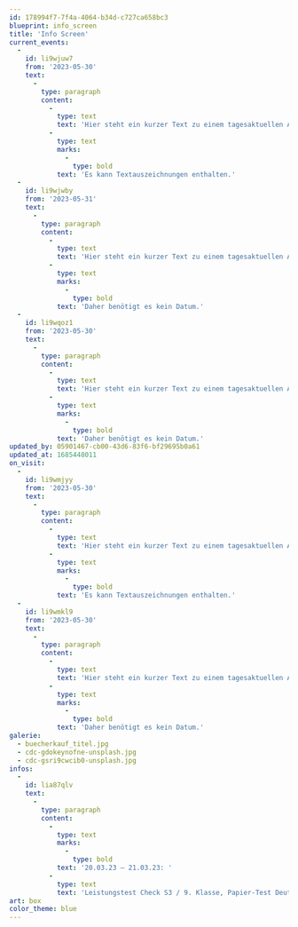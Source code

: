 ```yaml
---
id: 178994f7-7f4a-4064-b34d-c727ca658bc3
blueprint: info_screen
title: 'Info Screen'
current_events:
  -
    id: li9wjuw7
    from: '2023-05-30'
    text:
      -
        type: paragraph
        content:
          -
            type: text
            text: 'Hier steht ein kurzer Text zu einem tagesaktuellen Anlass. Daher benötigt es kein Datum. '
          -
            type: text
            marks:
              -
                type: bold
            text: 'Es kann Textauszeichnungen enthalten.'
  -
    id: li9wjwby
    from: '2023-05-31'
    text:
      -
        type: paragraph
        content:
          -
            type: text
            text: 'Hier steht ein kurzer Text zu einem tagesaktuellen Anlass. '
          -
            type: text
            marks:
              -
                type: bold
            text: 'Daher benötigt es kein Datum.'
  -
    id: li9wqoz1
    from: '2023-05-30'
    text:
      -
        type: paragraph
        content:
          -
            type: text
            text: 'Hier steht ein kurzer Text zu einem tagesaktuellen Anlass. '
          -
            type: text
            marks:
              -
                type: bold
            text: 'Daher benötigt es kein Datum.'
updated_by: 05901467-cb00-43d6-83f6-bf29695b0a61
updated_at: 1685448011
on_visit:
  -
    id: li9wmjyy
    from: '2023-05-30'
    text:
      -
        type: paragraph
        content:
          -
            type: text
            text: 'Hier steht ein kurzer Text zu einem tagesaktuellen Anlass. Daher benötigt es kein Datum. '
          -
            type: text
            marks:
              -
                type: bold
            text: 'Es kann Textauszeichnungen enthalten.'
  -
    id: li9wmkl9
    from: '2023-05-30'
    text:
      -
        type: paragraph
        content:
          -
            type: text
            text: 'Hier steht ein kurzer Text zu einem tagesaktuellen Anlass. '
          -
            type: text
            marks:
              -
                type: bold
            text: 'Daher benötigt es kein Datum.'
galerie:
  - buecherkauf_titel.jpg
  - cdc-gdokeynofne-unsplash.jpg
  - cdc-gsri9cwcib0-unsplash.jpg
infos:
  -
    id: lia87qlv
    text:
      -
        type: paragraph
        content:
          -
            type: text
            marks:
              -
                type: bold
            text: '20.03.23 – 21.03.23: '
          -
            type: text
            text: 'Leistungstest Check S3 / 9. Klasse, Papier-Test Deutsch Schreiben – Viel Glück!'
art: box
color_theme: blue
---
```

